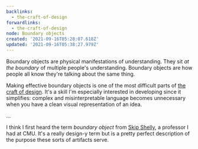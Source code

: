 ```yaml
---
backlinks:
  - the-craft-of-design
forwardlinks:
  - the-craft-of-design
node: Boundary objects
created: '2021-09-16T05:28:07.618Z'
updated: '2021-09-16T05:38:27.979Z'
---
```

Boundary objects are physical manifestations of understanding. They sit *at the boundary* of multiple people's understanding. Boundary objects are how people all know they're talking about the same thing. 

Making effective boundary objects is one of the most difficult parts of [the craft of design](the-craft-of-design.md). It's a skill I'm especially interested in developing since it simplifies: complex and misinterpretable language becomes unnecessary when you have a clean visual representation of an idea.

...

I think I first heard the term *boundary object* from [Skip Shelly](https://hcii.cmu.edu/people/martin-shelly), a professor I had at CMU. It's a really design-y term but is a pretty perfect description of the purpose these sorts of artifacts serve. 
